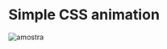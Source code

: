 # Simple CSS animation


![amostra](https://user-images.githubusercontent.com/30128774/28541682-4bbdac60-7090-11e7-95c4-32444d609f49.jpg)
